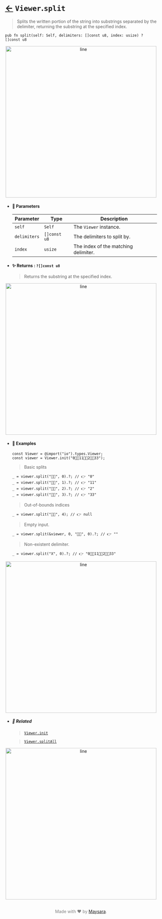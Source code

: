 # [←](../Viewer.md) `Viewer`.`split`

> Splits the written portion of the string into substrings separated by the delimiter, returning the substring at the specified index.

```zig
pub fn split(self: Self, delimiters: []const u8, index: usize) ?[]const u8
```


<div align="center">
<img src="https://raw.githubusercontent.com/maysara-elshewehy/io-bench/refs/heads/main/dist/img/md/line.png" alt="line" style="width:500px;"/>
</div>

- #### 🧩 Parameters

    | Parameter    | Type         | Description                          |
    | ------------ | ------------ | ------------------------------------ |
    | `self`       | `Self`       | The `Viewer` instance.               |
    | `delimiters` | `[]const u8` | The delimiters to split by.          |
    | `index`      | `usize`      | The index of the matching delimiter. |

- #### ✨ Returns : `?[]const u8`

    > Returns the substring at the specified index.

<div align="center">
<img src="https://raw.githubusercontent.com/maysara-elshewehy/io-bench/refs/heads/main/dist/img/md/line.png" alt="line" style="width:500px;"/>
</div>

- #### 🧪 Examples

    ```zig
    const Viewer = @import("io").types.Viewer;
    const viewer = Viewer.init("0👨‍🏭11👨‍🏭2👨‍🏭33");
    ```

    > Basic splits
    ```zig
    _ = viewer.split("👨‍🏭", 0).?; // 👉 "0"
    _ = viewer.split("👨‍🏭", 1).?; // 👉 "11"
    _ = viewer.split("👨‍🏭", 2).?; // 👉 "2"
    _ = viewer.split("👨‍🏭", 3).?; // 👉 "33"
    ```

    > Out-of-bounds indices
    ```zig
    _ = viewer.split("👨‍🏭", 4); // 👉 null
    ```

    > Empty input.
    ```zig
    _ = viewer.split(&viewer, 0, "👨‍🏭", 0).?; // 👉 ""
    ```

    > Non-existent delimiter.
    ```zig
    _ = viewer.split("X", 0).?; // 👉 "0👨‍🏭11👨‍🏭2👨‍🏭33"
    ```

<div align="center">
<img src="https://raw.githubusercontent.com/maysara-elshewehy/io-bench/refs/heads/main/dist/img/md/line.png" alt="line" style="width:500px;"/>
</div>

- ##### 🔗 Related

  > [`Viewer.init`](./init.md)

  > [`Viewer.splitAll`](./splitAll.md)

<div align="center">
<img src="https://raw.githubusercontent.com/maysara-elshewehy/io-bench/refs/heads/main/dist/img/md/line.png" alt="line" style="width:500px;"/>
</div>

<p align="center" style="color:grey;"><br />Made with ❤️ by <a href="http://github.com/maysara-elshewehy" target="blank">Maysara</a>.</p>